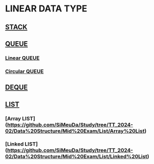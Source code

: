 # LINEAR DATA TYPE

## [STACK](https://github.com/SiMeuDa/Study/tree/TT_2024-02/Data%20Structure/Mid%20Exam/stack)
## [QUEUE](https://github.com/SiMeuDa/Study/tree/TT_2024-02/Data%20Structure/Mid%20Exam/queue)
### [Linear QUEUE](https://github.com/SiMeuDa/Study/tree/TT_2024-02/Data%20Structure/Mid%20Exam/queue/linear)
### [Circular QUEUE](https://github.com/SiMeuDa/Study/tree/TT_2024-02/Data%20Structure/Mid%20Exam/queue/circular)
## [DEQUE](https://github.com/SiMeuDa/Study/tree/TT_2024-02/Data%20Structure/Mid%20Exam/deque)
## [LIST](https://github.com/SiMeuDa/Study/tree/TT_2024-02/Data%20Structure/Mid%20Exam/List)
### [Array LIST] (https://github.com/SiMeuDa/Study/tree/TT_2024-02/Data%20Structure/Mid%20Exam/List/Array%20List)
### [Linked LIST] (https://github.com/SiMeuDa/Study/tree/TT_2024-02/Data%20Structure/Mid%20Exam/List/Linked%20List)
